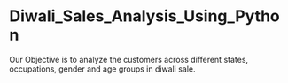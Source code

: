 # Diwali_Sales_Analysis_Using_Python 
Our Objective is to analyze the customers across different states, occupations, gender and age groups in diwali sale.
